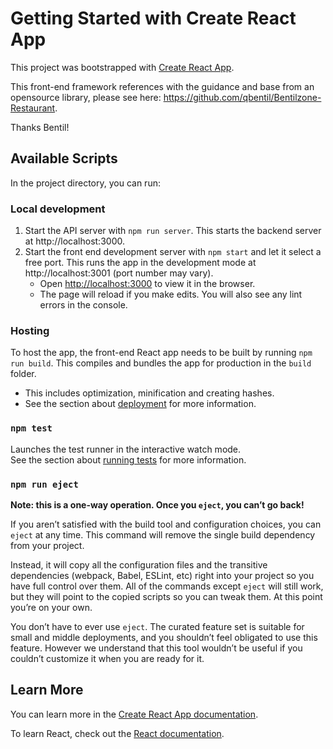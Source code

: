 # Getting Started with Create React App

This project was bootstrapped with [Create React App](https://github.com/facebook/create-react-app).

This front-end framework references with the guidance and base from an opensource library, please see here: https://github.com/qbentil/Bentilzone-Restaurant.

Thanks Bentil!

## Available Scripts

In the project directory, you can run:


### Local development

1. Start the API server with `npm run server`. This starts the backend server at http://localhost:3000.
2. Start the front end development server with `npm start` and let it select a free port. This runs the app in the development mode at http://localhost:3001 (port number may vary).
   - Open [http://localhost:3000](http://localhost:3000) to view it in the browser.
   - The page will reload if you make edits. You will also see any lint errors in the console.

### Hosting

To host the app, the front-end React app needs to be built by running `npm run build`. This compiles and bundles the app for production in the `build` folder.
- This includes optimization, minification and creating hashes.
- See the section about [deployment](https://facebook.github.io/create-react-app/docs/deployment) for more information.

### `npm test`

Launches the test runner in the interactive watch mode.\
See the section about [running tests](https://facebook.github.io/create-react-app/docs/running-tests) for more information.

### `npm run eject`

**Note: this is a one-way operation. Once you `eject`, you can’t go back!**

If you aren’t satisfied with the build tool and configuration choices, you can `eject` at any time. This command will remove the single build dependency from your project.

Instead, it will copy all the configuration files and the transitive dependencies (webpack, Babel, ESLint, etc) right into your project so you have full control over them. All of the commands except `eject` will still work, but they will point to the copied scripts so you can tweak them. At this point you’re on your own.

You don’t have to ever use `eject`. The curated feature set is suitable for small and middle deployments, and you shouldn’t feel obligated to use this feature. However we understand that this tool wouldn’t be useful if you couldn’t customize it when you are ready for it.

## Learn More

You can learn more in the [Create React App documentation](https://facebook.github.io/create-react-app/docs/getting-started).

To learn React, check out the [React documentation](https://reactjs.org/).
